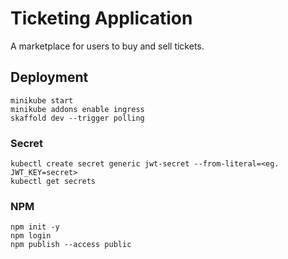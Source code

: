 # Ticketing Application

A marketplace for users to buy and sell tickets.

## Deployment

```
minikube start
minikube addons enable ingress
skaffold dev --trigger polling
```

### Secret

```
kubectl create secret generic jwt-secret --from-literal=<eg. JWT_KEY=secret>
kubectl get secrets
```

### NPM

```
npm init -y
npm login
npm publish --access public
```
